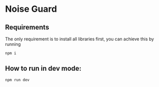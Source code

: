 # Noise Guard

## Requirements
The only requirement is to install all libraries first, you can achieve this by running
``` sh
npm i
```

## How to run in dev mode:
``` sh
npm run dev
```
